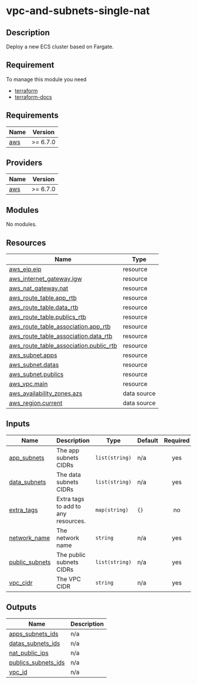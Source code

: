 # vpc-and-subnets-single-nat

## Description 

Deploy a new ECS cluster based on Fargate.


## Requirement

To manage this module you need 
  - [terraform](https://www.terraform.io)
  - [terraform-docs](https://github.com/terraform-docs/terraform-docs)

<!-- BEGIN_TF_DOCS -->
## Requirements

| Name | Version |
|------|---------|
| <a name="requirement_aws"></a> [aws](#requirement\_aws) | >= 6.7.0 |

## Providers

| Name | Version |
|------|---------|
| <a name="provider_aws"></a> [aws](#provider\_aws) | >= 6.7.0 |

## Modules

No modules.

## Resources

| Name | Type |
|------|------|
| [aws_eip.eip](https://registry.terraform.io/providers/hashicorp/aws/latest/docs/resources/eip) | resource |
| [aws_internet_gateway.igw](https://registry.terraform.io/providers/hashicorp/aws/latest/docs/resources/internet_gateway) | resource |
| [aws_nat_gateway.nat](https://registry.terraform.io/providers/hashicorp/aws/latest/docs/resources/nat_gateway) | resource |
| [aws_route_table.app_rtb](https://registry.terraform.io/providers/hashicorp/aws/latest/docs/resources/route_table) | resource |
| [aws_route_table.data_rtb](https://registry.terraform.io/providers/hashicorp/aws/latest/docs/resources/route_table) | resource |
| [aws_route_table.publics_rtb](https://registry.terraform.io/providers/hashicorp/aws/latest/docs/resources/route_table) | resource |
| [aws_route_table_association.app_rtb](https://registry.terraform.io/providers/hashicorp/aws/latest/docs/resources/route_table_association) | resource |
| [aws_route_table_association.data_rtb](https://registry.terraform.io/providers/hashicorp/aws/latest/docs/resources/route_table_association) | resource |
| [aws_route_table_association.public_rtb](https://registry.terraform.io/providers/hashicorp/aws/latest/docs/resources/route_table_association) | resource |
| [aws_subnet.apps](https://registry.terraform.io/providers/hashicorp/aws/latest/docs/resources/subnet) | resource |
| [aws_subnet.datas](https://registry.terraform.io/providers/hashicorp/aws/latest/docs/resources/subnet) | resource |
| [aws_subnet.publics](https://registry.terraform.io/providers/hashicorp/aws/latest/docs/resources/subnet) | resource |
| [aws_vpc.main](https://registry.terraform.io/providers/hashicorp/aws/latest/docs/resources/vpc) | resource |
| [aws_availability_zones.azs](https://registry.terraform.io/providers/hashicorp/aws/latest/docs/data-sources/availability_zones) | data source |
| [aws_region.current](https://registry.terraform.io/providers/hashicorp/aws/latest/docs/data-sources/region) | data source |

## Inputs

| Name | Description | Type | Default | Required |
|------|-------------|------|---------|:--------:|
| <a name="input_app_subnets"></a> [app\_subnets](#input\_app\_subnets) | The app subnets CIDRs | `list(string)` | n/a | yes |
| <a name="input_data_subnets"></a> [data\_subnets](#input\_data\_subnets) | The data subnets CIDRs | `list(string)` | n/a | yes |
| <a name="input_extra_tags"></a> [extra\_tags](#input\_extra\_tags) | Extra tags to add to any resources. | `map(string)` | `{}` | no |
| <a name="input_network_name"></a> [network\_name](#input\_network\_name) | The network name | `string` | n/a | yes |
| <a name="input_public_subnets"></a> [public\_subnets](#input\_public\_subnets) | The public subnets CIDRs | `list(string)` | n/a | yes |
| <a name="input_vpc_cidr"></a> [vpc\_cidr](#input\_vpc\_cidr) | The VPC CIDR | `string` | n/a | yes |

## Outputs

| Name | Description |
|------|-------------|
| <a name="output_apps_subnets_ids"></a> [apps\_subnets\_ids](#output\_apps\_subnets\_ids) | n/a |
| <a name="output_datas_subnets_ids"></a> [datas\_subnets\_ids](#output\_datas\_subnets\_ids) | n/a |
| <a name="output_nat_public_ips"></a> [nat\_public\_ips](#output\_nat\_public\_ips) | n/a |
| <a name="output_publics_subnets_ids"></a> [publics\_subnets\_ids](#output\_publics\_subnets\_ids) | n/a |
| <a name="output_vpc_id"></a> [vpc\_id](#output\_vpc\_id) | n/a |
<!-- END_TF_DOCS -->